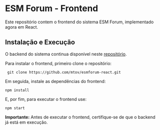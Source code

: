 # ESM Forum - Frontend 

Este repositório contem o frontend do sistema ESM Forum, implementado agora em React.

## Instalação e Execução

O backend do sistema continua disponível neste [repositório](https://github.com/mtov/esmforum).

Para instalar o frontend, primeiro clone o repositório:

``` git clone https://github.com/mtov/esmforum-react.git```

Em seguida, instale as dependências do frontend:

```
npm install
```

E, por fim, para executar o frontend use:

```
npm start
```

**Importante:** Antes de executar o frontend, certifique-se de que o backend já está em execução.

